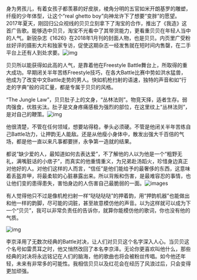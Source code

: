身为男孩儿，有着女孩子都羡慕的好皮肤，棱角分明的五官如米开朗基罗的雕塑，纤瘦的少年体型，让这个“real ghetto boy”向神龙许下了想要“变胖”的愿望。2017年夏天，刚回归公众视线的贝贝立刻拿下了淘宝的合作，推出了《我造》这首广告歌。能够选中贝贝，淘宝不光看中了其带货能力，更看重贝贝在年轻人当中的人气。新锐杂志《1626》在2018年1月刊的封面人物，也是贝贝。内页里广受粉丝好评的摄影大片和独家专访，促使这期杂志一经发售就在短时间内售罄，在二手平台上还有人到处求要。![img](https://www.xihachina.com/wp-content/uploads/2019/03/03bf1b33f5202343c632dc5a7d375e95.png)

贝贝所以能获得如此高的人气，是靠着他在Freestyle Battle舞台上，所取得的重大成功。早期闭关半年苦练Freestyle技巧，在各大Battle比赛中势如洪水猛兽，他成为了改变中文Battle走势的男人。快如机枪扫射的语速，独特的声音和如“行走的字典”般的词汇量，都是专属于贝贝的风格。

“The Jungle Law”，贝贝肚子上的文身，“丛林法则”。物竞天择，适者生存。弱肉强食，优胜劣汰。肚子是文身疼痛感极为强烈的部位，在这里纹上“丛林法则”，是对自己的鞭策。![img](https://www.xihachina.com/wp-content/uploads/2019/03/ac922c9dadf431ea93fadc76a382e497.png)

他很清楚，不管在任何领域，想要站得稳，拳头必须硬。不管是他闭关半年苦练自己Battle功力，让押韵无人能敌。还是从他瘦小身体中，散发出强大千百倍的气场，都是他一直以来凡事都要拼，永争第一造就的结果。

都说“缺少爱的人，最知道如何去表达爱”，不了解他的人以为他是一个“粗野无礼，满嘴脏话的小痞子”，而真实的他重情重义，为兄弟赴汤蹈火，珍惜身边真正对他好的人。对他们这样的人而言，“信任”是他们能给予的最奢侈的东西，这意味着丢盔弃甲，将最柔软的心脏暴露出来。所以背叛和伤害，是最难容忍的事情，也让他们变的患得患失，害怕身边的人伤害自己最脆弱的一面。![images](https://www.xihachina.com/wp-content/uploads/2019/03/1af67a212c611ea955aaadd9ee24adf5.png)

有人觉得他只不过是像机枪扫射一样“哒哒哒哒”的押着韵，用“押韵机器”也能做出和他一样的韵脚，尽可能的词脏，甚至故意模仿他的声音。以为这样就可以成为下一个“贝贝”，我可以非常负责任的告诉你，就算你能模仿他的歌词，你也没有他的气质。

![img](https://www.xihachina.com/wp-content/uploads/2019/03/5d177923b52f23362b386d6f5ffa81a3.png)

李京泽用了无数次经典的Battle对决，让人们对贝贝这个名字深入人心。当贝贝这个名号如雷贯耳之时，他又悄然改回了本名李京泽。无论你更喜欢叫他什么，那些经典的对决将永远铭记在人们的脑海，他的歌曲也将会被粉丝传唱。如今他还年轻，未来有非常多的可能性。我相信贝贝以及红花会在经历了风浪过后，只会变得更加顽强。

